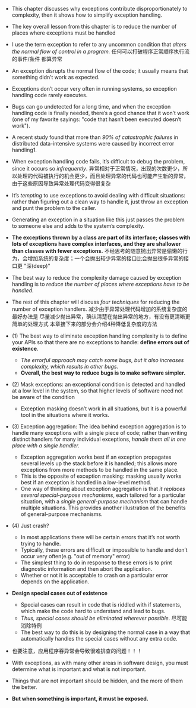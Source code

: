 + This chapter discusses why exceptions contribute disproportionately to complexity, then it shows how to simplify exception handling.
+ The key overall lesson from this chapter is to reduce the number of places where exceptions must be handled

+ I use the term exception to refer to any uncommon condition that *alters the normal flow of control in a program.*
任何可以打破程序正常顺序执行流的事件/条件 都算异常

+ An exception disrupts the normal flow of the code; it usually means that something didn’t work as expected.

+ Exceptions don’t occur very often in running systems, so exception handling code rarely executes.
+ Bugs can go undetected for a long time, and when the exception handling code is finally needed, there’s a good chance that it won’t work (one of my favorite sayings: "code that hasn’t been executed doesn’t work").
+ A recent study found that more than *90% of catastrophic failures* in distributed data-intensive systems were caused by incorrect error handling1.
+ When exception handling code fails, it’s difficult to debug the problem, since it occurs so *infrequently*.
异常相对于正常情况，出现的次数更少，所以处理的代码被执行的机会更少，而且处理异常的代码也可能产生新的异常，由于这些原因导致异常处理代码变得很复杂

+ It’s *tempting* to use exceptions to avoid dealing with difficult situations: rather than figuring out a clean way to handle it, just throw an exception and punt the problem to the caller.
+ Generating an exception in a situation like this just passes the problem to someone else and adds to the system’s complexity.
+ **The exceptions thrown by a class are part of its interface; classes with lots of exceptions have complex interfaces, and they are shallower than classes with fewer exceptions.**
不经思考的随意抛出异常是偷懒的行为，会增加系统的复杂度；一个会抛出较少异常的接口比会抛出很多异常的接口更 "深(deep)"

+ The best way to reduce the complexity damage caused by exception handling is to *reduce the number of places where exceptions have to be handled*.
+ The rest of this chapter will discuss *four techniques* for reducing the number of exception handlers.
减少由于异常处理代码增加的系统复杂度的最好办法是 尽量减少抛出异常，确认清楚在抛出异常的地方，有没有更清晰更简单的处理方式
本章接下来的部分会介绍4种降低复杂度的方法

+ (1) The best way to eliminate exception handling complexity is to define your APIs so that there are no exceptions to handle: **define errors out of existence**.
    + *The errorful approach may catch some bugs, but it also increases complexity, which results in other bugs.*
    + **Overall, the best way to reduce bugs is to make software simpler.**

+ (2) Mask exceptions: an exceptional condition is detected and handled at a low level in the system, so that higher levels of software need not be aware of the condition
    + Exception masking doesn’t work in all situations, but it is a powerful tool in the situations where it works.

+ (3) Exception aggregation: The idea behind exception aggregation is to handle many exceptions with a single piece of code; rather than writing distinct handlers for many individual exceptions, *handle them all in one place with a single handler.*
    + Exception aggregation works best if an exception propagates several levels up the stack before it is handled; this allows more exceptions from more methods to be handled in the same place.
    + This is the opposite of exception masking: masking usually works best if an exception is handled in a low-level method.
    + One way of thinking about exception aggregation is that *it replaces several special-purpose mechanisms*, each tailored for a particular situation, with a *single general-purpose mechanism* that can handle multiple situations. This provides another illustration of the benefits of general-purpose mechanisms.

+ (4) Just crash?
    + In most applications there will be certain errors that it’s not worth trying to handle.
    + Typically, these errors are difficult or impossible to handle and don’t occur very often(e.g. "out of memory" error)
    + The simplest thing to do in response to these errors is to print diagnostic information and then abort the application.
    + Whether or not it is acceptable to crash on a particular error depends on the application.

+ **Design special cases out of existence**
    + Special cases can result in code that is riddled with if statements, which make the code hard to understand and lead to bugs.
    + *Thus, special cases should be eliminated wherever possible.* 尽可能消除特例
    + The best way to do this is by designing the normal case in a way that automatically handles the special cases without any extra code.

+ 也要注意，应用程序吞异常会导致很难排查的问题！！！
+ With exceptions, as with many other areas in software design, you must determine what is important and what is not important.
+ Things that are not important should be hidden, and the more of them the better.
+ **But when something is important, it must be exposed.**

